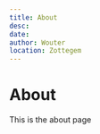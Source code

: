 ```yaml
---
title: About
desc:
date:
author: Wouter
location: Zottegem
---
```


# About

This is the about page

